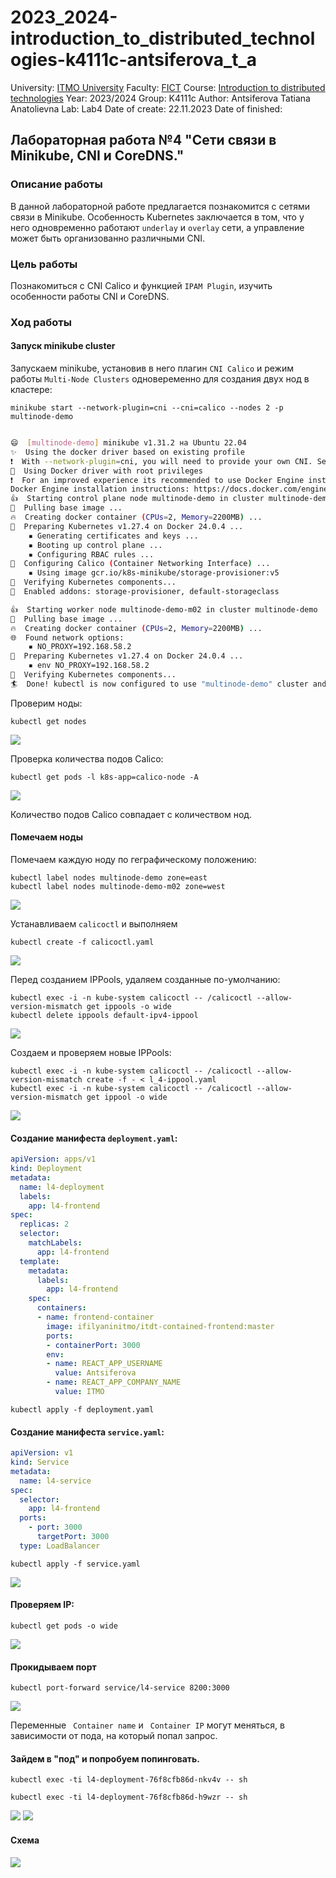 # 2023_2024-introduction_to_distributed_technologies-k4111c-antsiferova_t_a

University: [ITMO University](https://itmo.ru/ru/)
Faculty: [FICT](https://fict.itmo.ru)
Course: [Introduction to distributed technologies](https://github.com/itmo-ict-faculty/introduction-to-distributed-technologies)
Year: 2023/2024
Group: K4111c
Author: Antsiferova Tatiana Anatolievna
Lab: Lab4
Date of create: 22.11.2023
Date of finished: 

## Лабораторная работа №4 "Сети связи в Minikube, CNI и CoreDNS."
### Описание работы
В данной лабораторной работе предлагается познакомится с сетями связи в Minikube. Особенность Kubernetes заключается в том, что у него одновременно работают `underlay` и `overlay` сети, а управление может быть организованно различными CNI.
### Цель работы
Познакомиться с CNI Calico и функцией `IPAM Plugin`, изучить особенности работы CNI и CoreDNS.
### Ход работы
#### Запуск minikube cluster
Запускаем minikube, установив в него плагин `CNI Calico` и режим работы `Multi-Node Clusters` одновеременно для создания двух нод в кластере:
```
minikube start --network-plugin=cni --cni=calico --nodes 2 -p multinode-demo
```
```bash

😄  [multinode-demo] minikube v1.31.2 на Ubuntu 22.04
✨  Using the docker driver based on existing profile
❗  With --network-plugin=cni, you will need to provide your own CNI. See --cni flag as a user-friendly alternative
📌  Using Docker driver with root privileges
❗  For an improved experience its recommended to use Docker Engine instead of Docker Desktop.
Docker Engine installation instructions: https://docs.docker.com/engine/install/#server
👍  Starting control plane node multinode-demo in cluster multinode-demo
🚜  Pulling base image ...
🔥  Creating docker container (CPUs=2, Memory=2200MB) ...
🐳  Preparing Kubernetes v1.27.4 on Docker 24.0.4 ...
    ▪ Generating certificates and keys ...
    ▪ Booting up control plane ...
    ▪ Configuring RBAC rules ...
🔗  Configuring Calico (Container Networking Interface) ...
    ▪ Using image gcr.io/k8s-minikube/storage-provisioner:v5
🔎  Verifying Kubernetes components...
🌟  Enabled addons: storage-provisioner, default-storageclass

👍  Starting worker node multinode-demo-m02 in cluster multinode-demo
🚜  Pulling base image ...
🔥  Creating docker container (CPUs=2, Memory=2200MB) ...
🌐  Found network options:
    ▪ NO_PROXY=192.168.58.2
🐳  Preparing Kubernetes v1.27.4 on Docker 24.0.4 ...
    ▪ env NO_PROXY=192.168.58.2
🔎  Verifying Kubernetes components...
🏄  Done! kubectl is now configured to use "multinode-demo" cluster and "default" namespace by default

```
Проверим ноды:
```
kubectl get nodes
```
![](/lab4/images/image1.png)

Проверка количества подов Calico:
```
kubectl get pods -l k8s-app=calico-node -A
```
![](/lab4/images/image2.png)

Количество подов Calico совпадает с количеством нод.

#### Помечаем ноды
Помечаем каждую ноду по геграфическому положению:
```
kubectl label nodes multinode-demo zone=east  
kubectl label nodes multinode-demo-m02 zone=west
```
![](/lab4/images/image3.png)

Устанавливаем `calicoctl`  и выполняем 
```
kubectl create -f calicoctl.yaml
```
![](/lab4/images/image4.png)

Перед созданием IPPools, удаляем созданные по-умолчанию:
```
kubectl exec -i -n kube-system calicoctl -- /calicoctl --allow-version-mismatch get ippools -o wide
kubectl delete ippools default-ipv4-ippool
```
![](/lab4/images/image5.png)

Создаем и проверяем новые IPPools:
```
kubectl exec -i -n kube-system calicoctl -- /calicoctl --allow-version-mismatch create -f - < l_4-ippool.yaml
kubectl exec -i -n kube-system calicoctl -- /calicoctl --allow-version-mismatch get ippool -o wide
```
![](/lab4/images/image6.png)

#### Создание манифеста `deployment.yaml`:
```yaml
apiVersion: apps/v1
kind: Deployment
metadata:
  name: l4-deployment
  labels:
    app: l4-frontend
spec:
  replicas: 2
  selector:
    matchLabels:
      app: l4-frontend
  template:
    metadata:
      labels:
        app: l4-frontend
    spec:
      containers:
      - name: frontend-container
        image: ifilyaninitmo/itdt-contained-frontend:master
        ports:
        - containerPort: 3000
        env:
        - name: REACT_APP_USERNAME
          value: Antsiferova
        - name: REACT_APP_COMPANY_NAME
          value: ITMO
```

```
kubectl apply -f deployment.yaml 
``` 
#### Создание манифеста `service.yaml`:
```yaml
apiVersion: v1
kind: Service
metadata:
  name: l4-service
spec:
  selector:
    app: l4-frontend
  ports:
    - port: 3000
      targetPort: 3000
  type: LoadBalancer
```
```
kubectl apply -f service.yaml 
``` 
![](/lab4/images/image7.png)

#### Проверяем IP:
```
kubectl get pods -o wide
```
![](/lab4/images/image8.png)

#### Прокидываем порт
```
kubectl port-forward service/l4-service 8200:3000
```
![](/lab4/images/image9.png)

Переменные ` Container name`  и ` Container IP`  могут меняться, в зависимости от пода, на который попал запрос.

####  Зайдем в "под" и попробуем попинговать.
```
kubectl exec -ti l4-deployment-76f8cfb86d-nkv4v -- sh
```
```
kubectl exec -ti l4-deployment-76f8cfb86d-h9wzr -- sh
```
![](/lab4/images/image10.png)
![](/lab4/images/image11.png)

#### Схема
![](/lab4/images/images12.png)
